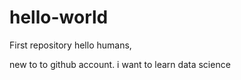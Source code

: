 # hello-world
First repository
 hello humans,
 
new to to github account. i want to learn data science
